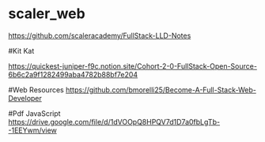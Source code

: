 # scaler_web

https://github.com/scaleracademy/FullStack-LLD-Notes

#Kit Kat

https://quickest-juniper-f9c.notion.site/Cohort-2-0-FullStack-Open-Source-6b6c2a9f1282499aba4782b88bf7e204

#Web Resources
https://github.com/bmorelli25/Become-A-Full-Stack-Web-Developer


#Pdf JavaScript
https://drive.google.com/file/d/1dVOOpQ8HPQV7d1D7a0fbLgTb--1EEYwm/view
